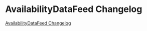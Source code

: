 # AvailabilityDataFeed Changelog

[AvailabilityDataFeed Changelog](https://github.com/spryker/AvailabilityDataFeed/releases)

